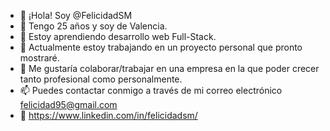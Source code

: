 - 👋 ¡Hola! Soy @FelicidadSM
- 📍 Tengo 25 años y soy de Valencia.
- 👀 Estoy aprendiendo desarrollo web Full-Stack.
- 🌱 Actualmente estoy trabajando en un proyecto personal que pronto mostraré.
- 💞️ Me gustaría colaborar/trabajar en una empresa en la que poder crecer tanto profesional como personalmente.
- 📫 Puedes contactar conmigo a través de mi correo electrónico felicidad95@gmail.com
- 🔎 https://www.linkedin.com/in/felicidadsm/

<!---
FelicidadSM/FelicidadSM is a ✨ special ✨ repository because its `README.md` (this file) appears on your GitHub profile.
You can click the Preview link to take a look at your changes.
--->
